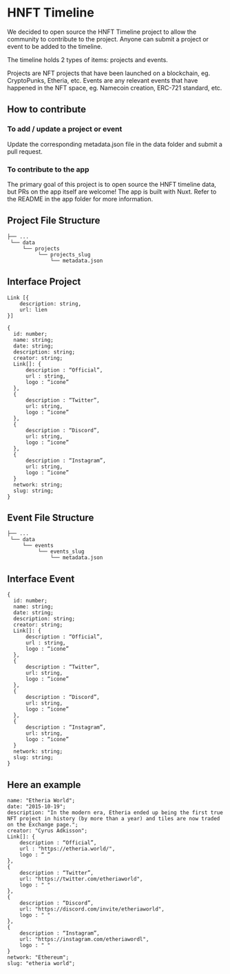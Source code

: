 # HNFT Timeline

We decided to open source the HNFT Timeline project to allow the community to contribute to the project.
Anyone can submit a project or event to be added to the timeline.

The timeline holds 2 types of items: projects and events.

Projects are NFT projects that have been launched on a blockchain, eg. CryptoPunks, Etheria, etc.
Events are any relevant events that have happened in the NFT space, eg. Namecoin creation, ERC-721 standard, etc.


## How to contribute

### To add / update a project or event
Update the corresponding metadata.json file in the data folder and submit a pull request.

### To contribute to the app
The primary goal of this project is to open source the HNFT timeline data, but PRs on the app itself are welcome!
The app is built with Nuxt. Refer to the README in the app folder for more information.



## Project File Structure
```
├── ...
 └── data
     └── projects
          └── projects_slug
              └── metadata.json
```

## Interface Project
```
Link [{
  	description: string,
  	url: lien
}]

{
  id: number;
  name: string;
  date: string;
  description: string;
  creator: string;
  Link[]: {
      description : “Official”,
      url : string,
      logo : “icone”
  },
  {
      description : “Twitter”,
      url: string,
      logo : “icone”
  },
  {
      description : “Discord”,
      url: string,
      logo : “icone”
  },
  {
      description : “Instagram”,
      url: string,
      logo : “icone”
  }
  network: string;
  slug: string;
}

```

## Event File Structure
```
├── ...
 └── data
     └── events
          └── events_slug
              └── metadata.json
```


## Interface Event
```
{
  id: number;
  name: string;
  date: string;
  description: string;
  creator: string;
  Link[]: {
      description : “Official”,
      url : string,
      logo : “icone”
  },
  {
      description : “Twitter”,
      url: string,
      logo : “icone”
  },
  {
      description : “Discord”,
      url: string,
      logo : “icone”
  },
  {
      description : “Instagram”,
      url: string,
      logo : “icone”
  }
  network: string;
  slug: string;
}
```

## Here an example
```
name: "Etheria World";
date: "2015-10-19";
description: "In the modern era, Etheria ended up being the first true
NFT project in history (by more than a year) and tiles are now traded on the Exchange page.";
creator: "Cyrus Adkisson";
Link[]: {
    description : “Official”,
    url : "https://etheria.world/",
    logo : “ ”
},
{
    description : “Twitter”,
    url: "https://twitter.com/etheriaworld",
    logo : " "
},
{
    description : “Discord”,
    url: "https://discord.com/invite/etheriaworld",
    logo : " "
},
{
    description : “Instagram”,
    url: "https://instagram.com/etheriawordl",
    logo : " "
}
network: "Ethereum";
slug: "etheria world";
```
